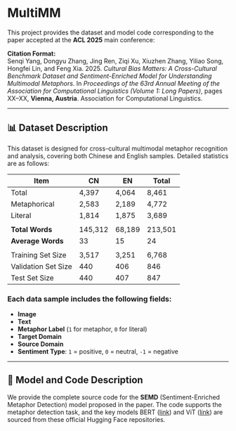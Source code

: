 # MultiMM

This project provides the dataset and model code corresponding to the paper accepted at the **ACL 2025** main conference:

**Citation Format:**  
Senqi Yang, Dongyu Zhang, Jing Ren, Ziqi Xu, Xiuzhen Zhang, Yiliao Song, Hongfei Lin, and Feng Xia. 2025. *Cultural Bias Matters: A Cross-Cultural Benchmark Dataset and Sentiment-Enriched Model for Understanding Multimodal Metaphors*. In *Proceedings of the 63rd Annual Meeting of the Association for Computational Linguistics (Volume 1: Long Papers)*, pages XX–XX, **Vienna, Austria**. Association for Computational Linguistics.

---

## 📊 Dataset Description

This dataset is designed for cross-cultural multimodal metaphor recognition and analysis, covering both Chinese and English samples. Detailed statistics are as follows:

| **Item**              | **CN**   | **EN**   | **Total** |
|-----------------------|----------|----------|-----------|
| Total                 | 4,397    | 4,064    | 8,461     |
| Metaphorical          | 2,583    | 2,189    | 4,772     |
| Literal               | 1,814    | 1,875    | 3,689     |
|                       |          |          |           |
| **Total Words**       | 145,312  | 68,189   | 213,501   |
| **Average Words**     | 33       | 15       | 24        |
|                       |          |          |           |
| Training Set Size     | 3,517    | 3,251    | 6,768     |
| Validation Set Size   | 440      | 406      | 846       |
| Test Set Size         | 440      | 407      | 847       |

### Each data sample includes the following fields:

- **Image**  
- **Text**  
- **Metaphor Label** (`1` for metaphor, `0` for literal)  
- **Target Domain** 
- **Source Domain** 
- **Sentiment Type**: `1` = positive, `0` = neutral, `-1` = negative

---

## 🧠 Model and Code Description

We provide the complete source code for the **SEMD** (Sentiment-Enriched Metaphor Detection) model proposed in the paper. The code supports the metaphor detection task, and the key models BERT ([link](https://huggingface.co/bert-base-multilingual-cased)) and ViT ([link](https://huggingface.co/google/vit-base-patch16-224)) are sourced from these official Hugging Face repositories.
